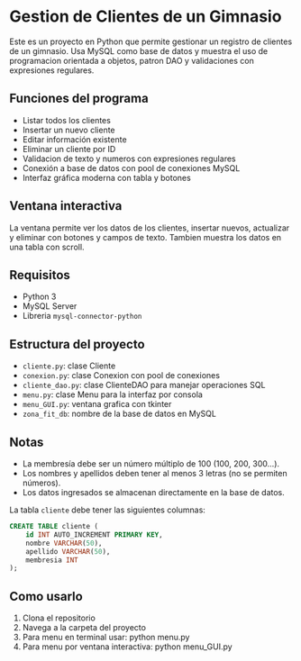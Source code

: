 # Gestion de Clientes de un Gimnasio

Este es un proyecto en Python que permite gestionar un registro de clientes de 
un gimnasio. Usa MySQL como base de datos y muestra el uso de programacion 
orientada a objetos, patron DAO y validaciones con expresiones regulares.

## Funciones del programa

- Listar todos los clientes
- Insertar un nuevo cliente
- Editar información existente
- Eliminar un cliente por ID
- Validacion de texto y numeros con expresiones regulares
- Conexión a base de datos con pool de conexiones MySQL
- Interfaz gráfica moderna con tabla y botones

## Ventana interactiva

La ventana permite ver los datos de los clientes, insertar nuevos, actualizar y 
eliminar con botones y campos de texto. Tambien muestra los datos en una tabla 
con scroll.

## Requisitos

- Python 3
- MySQL Server
- Libreria `mysql-connector-python`

## Estructura del proyecto

- `cliente.py`: clase Cliente
- `conexion.py`: clase Conexion con pool de conexiones
- `cliente_dao.py`: clase ClienteDAO para manejar operaciones SQL
- `menu.py`: clase Menu para la interfaz por consola
- `menu_GUI.py`: ventana grafica con tkinter
- `zona_fit_db`: nombre de la base de datos en MySQL

## Notas

- La membresía debe ser un número múltiplo de 100 (100, 200, 300…).
- Los nombres y apellidos deben tener al menos 3 letras (no se permiten números).
- Los datos ingresados se almacenan directamente en la base de datos.

La tabla `cliente` debe tener las siguientes columnas:

```sql
CREATE TABLE cliente (
    id INT AUTO_INCREMENT PRIMARY KEY,
    nombre VARCHAR(50),
    apellido VARCHAR(50),
    membresia INT
);
```

## Como usarlo
1. Clona el repositorio
2. Navega a la carpeta del proyecto
3. Para menu en terminal usar: python menu.py
4. Para menu por ventana interactiva: python menu_GUI.py
